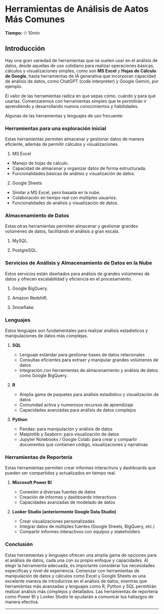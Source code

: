 # Herramientas de Análisis de Aatos Más Comunes

**Tiempo:** ⏱ 10min

## Introducción

Hay una gran variedad de herramientas que se suelen usar en el análisis de datos, desde aquellas de uso cotidiano para realizar operaciones básicas, cálculos y visualizaciones simples, como son **MS Excel** y **Hojas de Cálculo de Google**, hasta herramientas de IA generativa que incorporan capacidad de análisis de datos, como ChatGPT (code interpreter) y Google Gemini, por ejemplo.

El valor de las herramientas radica en que sepas cómo, cuándo y para qué usarlas. Comenzaremos con herramientas simples que te permitirán ir aprendiendo y desarrollando nuevos conocimientos y habilidades.

Algunas de las herramientas y lenguajes de uso frecuente:

### Herramientas para una exploración inicial

Estas herramientas permiten almacenar y gestionar datos de manera eficiente, además de permitir cálculos y visualizaciones.

1. MS Excel
- Manejo de hojas de cálculo.
- Capacidad de almacenar y organizar datos de forma estructurada.
- Funcionalidades básicas de análisis y visualización de datos.
2. Google Sheets
- Similar a MS Excel, pero basada en la nube.
- Colaboración en tiempo real con múltiples usuarios.
- Funcionalidades de análisis y visualización de datos.

### Almacenamiento de Datos

Estas otras herramientas permiten almacenar y gestionar grandes volúmenes de datos, facilitando el análisis a gran escala.

1. MySQL.

2. PostgreSQL.

### Servicios de Análisis y Almacenamiento de Datos en la Nube

Estos servicios están diseñados para análisis de grandes volúmenes de datos y ofrecen escalabilidad y eficiencia en el procesamiento.

1. Google BigQuery.

2. Amazon Redshift.

3. Snowflake.

### Lenguajes

Estos lenguajes son fundamentales para realizar análisis estadísticos y manipulaciones de datos más complejas.

1. **SQL**
   
   - Lenguaje estándar para gestionar bases de datos relacionales
   - Consultas eficientes para extraer y manipular grandes volúmenes de datos
   - Integración con herramientas de almacenamiento y análisis de datos como Google BigQuery.

2. **R**
   
   - Amplia gama de paquetes para análisis estadístico y visualización de datos
   - Comunidad activa y numerosos recursos de aprendizaje
   - Capacidades avanzadas para análisis de datos complejos

3. **Python**
   
   - Pandas: para manipulación y análisis de datos
   - Matplotlib y Seaborn: para visualización de datos
   - Jupyter Notebooks / Google Colab: para crear y compartir documentos que contienen código, visualizaciones y narrativas

### Herramientas de Reportería

Estas herramientas permiten crear informes interactivos y dashboards que pueden ser compartidos y actualizados en tiempo real.

1. **Microsoft Power BI**
   
   - Conexión a diversas fuentes de datos
   - Creación de informes y dashboards interactivos
   - Capacidades avanzadas de modelado de datos

2. **Looker Studio (anteriormente Google Data Studio)**
   
   - Crear visualizaciones personalizadas
   - Integrar datos de múltiples fuentes (Google Sheets, BigQuery, etc.)
   - Compartir informes interactivos con equipos y stakeholders

### Conclusión

Estas herramientas y lenguajes ofrecen una amplia gama de opciones para el análisis de datos, cada una con su propio enfoque y capacidades. Al elegir la herramienta adecuada, es importante considerar tus necesidades específicas y nivel de experiencia. Comenzar con herramientas de manipulación de datos y cálculos como Excel y Google Sheets es una excelente manera de introducirse en el análisis de datos, mientras que herramientas más avanzadas y lenguajes como R, Python y SQL permitirán realizar análisis más complejos y detallados. Las herramientas de reportería como Power BI y Looker Studio te ayudarán a comunicar tus hallazgos de manera efectiva.

---
